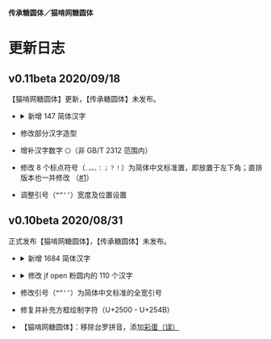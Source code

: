 **传承糖圆体／猫啃网糖圆体**

# 更新日志

## v0.11beta 2020/09/18

【猫啃网糖圆体】更新，【传承糖圆体】未发布。

- <details>
    <summary>新增 147 简体汉字</summary>
    <p>

    - `蓟饯靳烬痉侩陇掳潞挛孪幂淖啮沤龋炔鳃墒慑擞僳酞烃疡痈驭蛰亓嘏靥刂刭刿剀剡劂劓亻仉仫伛伢佤仵伥伫伲佴侉侪俦俨俅俜倮偻傥傧傩傺僬儇儋氽籴兖衮脔裒蠃凇阝阢阽阼陉陧邗邛邝邙邡邶郏郅郐郄郇郦郯鄄鄞鄣酃勖巯坌垩垡圩圪圹圮坜垅坫垆坻坭坶垭垌垲垧垴埘埚垸蓦犸骞驵驷驸驺驿驽骀骁骈骊骐骒骓骖骛骜骝骟骠骢骣骥骧杩笃`

    </p>
</details>

- 修改部分汉字造型

- 增补汉字数字 `〇`（非 GB/T 2312 范围内）

- 修改 8 个标点符号（`．，。、：；？！`）为简体中文标准置，即放置于左下角；直排版本也一并修改 （[#1](https://github.com/NightFurySL2001/TangYuan-font/issues/1)）

- 调整引号（`“”‘’`）宽度及位置设置


## v0.10beta 2020/08/31

正式发布【猫啃网糖圆体】，【传承糖圆体】未发布。

- <details>
    <summary>新增 1684 简体汉字</summary>
    <p>

    - `皑蔼爱肮袄坝罢摆败颁办绊帮绑镑谤饱报鲍辈贝钡狈备惫绷笔毕毙币闭边编贬变辩辫标膘鳖别瘪濒滨宾摈饼拨钵铂驳补财惭灿苍舱仓沧厕侧测层茬诧搀掺馋谗缠铲产阐颤场尝长偿肠畅钞车彻郴尘陈衬撑惩诚骋迟驰齿炽宠踌筹绸橱锄雏滁础储处传疮闯创锤纯绰词赐聪囱丛凑蹿窜错达带贷单郸掸惮诞弹挡荡捣岛导邓敌涤缔颠垫电钓调谍叠钉顶锭订丢东动栋侗冻犊读赌镀锻缎兑队对顿钝掇夺垛鹅额讹恶饿尔饵贰发罚阀珐矾钒烦贩饭访纺飞诽废费纷坟奋愤粪枫锋风疯冯缝讽凤肤辐涪抚辅赋负讣妇缚该钙秆赣刚钢纲岗镐搁鸽阁铬给龚宫巩贡钩沟购够蛊顾剐关观馆惯贯规归龟闺轨诡贵刽辊滚锅过骇韩汉阂鹤贺轰鸿红壶护沪户哗华话欢环还缓换唤痪焕涣谎挥辉毁贿秽烩汇讳诲绘荤浑获货祸击积饥讥鸡绩缉辑级挤剂济计记际继纪夹荚颊贾钾驾歼监坚笺间艰缄茧检碱硷拣捡简俭减槛鉴贱见键舰剑渐溅涧浆桨奖讲酱胶浇骄娇搅铰矫侥饺缴绞轿较秸阶节结诫紧锦仅谨进劲荆鲸经颈镜竞净纠驹举锯剧鹃绢撅觉诀绝钧军骏开凯颗壳课垦恳抠库裤挎块宽矿旷亏岿窥馈溃扩阔赖蓝栏拦篮阑兰澜谰揽览懒缆烂滥捞劳涝乐镭垒类篱鲤丽厉砾历傈沥俩联莲连镰涟敛脸链炼练两辆谅疗辽镣猎临邻鳞赁龄铃灵领馏刘龙聋咙笼垄拢娄搂篓卢颅庐卤虏鲁赂录陆驴吕铝侣缕虑滤绿峦滦抡轮伦仑沦纶论萝罗逻锣箩骡骆络妈玛码蚂马骂吗买卖迈瞒馒满谩锚铆贸镁门闷们锰谜觅绵缅庙灭悯闽鸣铭谬谋亩呐钠纳难挠脑恼闹馁拟腻蔫撵酿鸟聂镊镍柠狞拧泞钮纽脓浓农疟诺鸥呕盘庞耪赔喷鹏骗飘频贫评泼颇铺谱脐齐骑岂启讫牵钎铅迁签谦钱钳谴堑枪呛墙蔷强抢锹桥乔侨翘窍钦亲轻氢倾顷请庆琼穷趋驱颧权劝鹊让饶绕热韧认纫荣绒软锐闰润萨赛叁伞丧骚扫涩杀纱筛删闪陕赡缮伤赏烧绍赊摄设绅审婶肾渗绳师狮诗时蚀实识驶势释饰视试兽输书赎术树竖帅谁顺说硕烁丝饲耸怂颂讼诵苏诉肃虽绥岁孙损缩琐锁獭挞态摊贪瘫滩坛谭谈汤烫绦讨腾誊锑题屉贴铁厅铜统头秃图团颓蜕鸵驮驼椭洼袜顽韦违围为潍维苇伟伪纬谓卫闻纹稳问挝蜗涡窝卧呜钨乌诬芜吴坞雾务误锡牺袭习铣戏细虾辖锨鲜纤贤衔闲显险现县馅宪线厢镶乡详响项萧嚣销晓啸协胁谐泻谢锌衅兴汹锈绣须许绪续轩悬选癣绚勋询寻驯汛训讯逊压鸦鸭蚜哑亚讶盐严颜阎艳厌砚谚验鸯杨扬阳养样摇尧窑谣药爷页业铱颐遗仪蚁艺亿忆义诣议谊译绎荫阴银饮隐樱婴鹰应缨莹萤营荧蝇赢颖哟拥忧邮铀诱舆鱼渔娱屿语狱预鸳辕园员圆缘远约跃钥阅郧陨运蕴酝晕杂灾载攒暂赞赃脏凿枣责择则泽贼赠轧铡闸栅诈斋债毡盏斩辗崭栈战绽张涨帐账胀赵辙锗这贞针侦诊镇阵挣睁狰帧郑证织职执纸挚掷帜质钟终肿众诌轴皱骤诸诛烛瞩贮铸驻专砖转赚桩妆锥赘坠缀谆浊兹资渍综总纵邹诅组钻亍丌乇鼗芈啬厍厣赝匦匮赜卣劁劐伧佧侬俪偾僦佥黉冁訇凫亵讠讦讧讪讴讵讷诂诃诋诏诎诒诓诔诖诘诙诜诟诠诤诨诩诮诰诳诶诹诼诿谀谂谄谇谌谏谑谒谔谕谖谙谛谘谝谟谠谡谥谧谪谫谮谯谲谳谵谶卺陔邬邴邳邺邾郓郜郗郫郾鄢鄯酆刍奂劢勐勰凼墼埏埙埽堞芄芾苋苌苕荑荞荠荨荭荮莶莺莼蒇蒉蓣蔹蕤薅夼尥尴掼揿撄撷擀甙叽呗呙咂呤咝哒唠唢啧啭嗵辔嘁嘤嚯囵帻幞岖岘岽崃豳巅猃猬饧馍馐庳赓廑廪怆恻恽惬愦闩闼阒阕阖浈浏浒浔渖渌潇潋濑瀵灏辶迓迕迮迳逄逦逭逯遄彐彘屦羼艴娅嫠尜骘纟纡纣纥纨纩纭纰纾绀绁绂绉绋绌绐绔绗绛绠绡绨绫绮绯绱绲缍绶绺绻绾缁缂缃缇缈缋缌缏缑缒缗缙缜缛缟缡缢缣缤缥缦缧缪缫缬缭缯缰缱缲缳缵珏顼珲琏璎瓒璺杈枧枭桢桦棂棼椠榄榇槠樾橐橼檩獒殇殒殓殛轫轭轱轲轳轵轶轸轷轹轺轼轾辁辂辄辇辋辍辎辏辘辚軎戋戗戥戬昙晖贲贳贶贻贽赀赅赆赈赉赇赍赕赙觇觊觋觌觎觏觐觑牮犋挲氅氇氍氡牍虢胧脲膪欤飒飓飕飙飚毂炀炝焖煺扃祯戆肀砀砉砗碛眚眢睐睑罱羁蠲钆钇钋钊钌钍钏钐钔钗钕钚钛钣钤钫钪钭钬钯钰钲钴钷钹钺钼钽钿铄铈铉铊铋铌铍铎铐铑铒铕铗铙铘铛铞铟铠铢铤铥铧铨铪铩铫铮铯铳铴铵铷铹铽铿锃锂锆锇锉锊锎锏锒锓锔锕锖锘锛锝锞锟锢锪锫锩锬锱锲锴锶锷锸锾锿镂锵镄镅镆镉镌镎镏镒镓镔镖镗镘镛镞镝镡镢镤镥镦镧镨镩镪镫镬镯镱镲镳锺秫瓞鸠鸢鸩鸫鸶鸺鹉鹌鹑鹗鹞鹦鹩鹫鹱疰瘗瘥瘿瘵瘾癞癫窳裆裢裣襻皲聃聩顸颀颃颉颌颍颏颔颚颛颞颟颡颢颥颦虿虺蚬蝤罂笕笤笾箦箫篑簦籁舄袅羟翮趱豇鹾跄跷跹踬躏躜觫靓雳霭龀鼋雒雠錾鎏鲟鲢鲨鲫鲭鲺鲼鳄鳍鳕鳝鞑髋魇飨餍鬓麽麇黧鼽齄`

    </p>
</details>

- <details>
    <summary>修改 jf open 粉圆内的 110 个汉字</summary> 
    <p>

    - 辵部【猫啃网糖圆体】：`巡暹槌燧篷糙腿蓬褪迂迄迅迎近返迢迤迥迦迨迩迪迫迭述迷迸迹追退送适逃逅逆逋逍透逐逑递途逖逗通逛逝逞速造逡逢逮逵逶逸逼逾遁遂遇遍遏遐遑遒道遘遛遢遣遥遨遭遮遴遵遽避邀邂邃邈邋醚随隧髓`

    - 其他：`善膳蟮禄剥化花靴冒帽丰墟将辨径滞茎蘸赧画当毋`

    </p>
</details>

- 修改引号（`“”‘’`）为简体中文标准的全宽引号

- 修复并补充方框绘制字符（U+2500 - U+254B）

- 【猫啃网糖圆体】：移除台罗拼音，添加[彩蛋（误）](https://maoken.com/tangyuan)